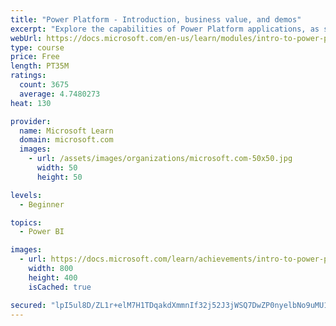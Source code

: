 ```yaml
---
title: "Power Platform - Introduction, business value, and demos"
excerpt: "Explore the capabilities of Power Platform applications, as seen in demonstrations and customer case studies."
webUrl: https://docs.microsoft.com/en-us/learn/modules/intro-to-power-platform-mba/
type: course
price: Free
length: PT35M
ratings:
  count: 3675
  average: 4.7480273
heat: 130

provider:
  name: Microsoft Learn
  domain: microsoft.com
  images:
    - url: /assets/images/organizations/microsoft.com-50x50.jpg
      width: 50
      height: 50

levels:
  - Beginner

topics:
  - Power BI

images:
  - url: https://docs.microsoft.com/learn/achievements/intro-to-power-platform-social.png
    width: 800
    height: 400
    isCached: true

secured: "lpI5ul8D/ZL1r+elM7H1TDqakdXmmnIf32j52J3jWSQ7DwZP0nyelbNo9uMU163mbARDlkn9IoU/lG+4bVHnHdRkw169d2KO7/EVxakA5+N6QrilS5PeLLnJ3qPVBFKbEcvU7gXL/xXvNM4PBdUbUD3MYbYqYXrCYSJDTqvbxZFyvkv31KAxWnq4tM0bK6MYEq86cEDF4Ak7mVMle6X3IsfitZP2Zo1pf5ruFPa4jl7zYSpKsm0nOigWEg/N6I09CB7gasmVaHwjOZvRS+JNsREsSgncv7QnM8hiYeTolGqTc8FBI1zYSj+HtlNygsQ48mBf8MJgw4svu/fsneBwA1UqYfQ6+BCNxQZiSV85gejWHCnhn7QZtXhf/dCg/snk7LaPZjCvqQceWsgHPaWEwJYTkUX3R2a5JQb+Xwlzb0Q=;eU/9APUJGPz7ZPdmzH5vEQ=="
---
```


